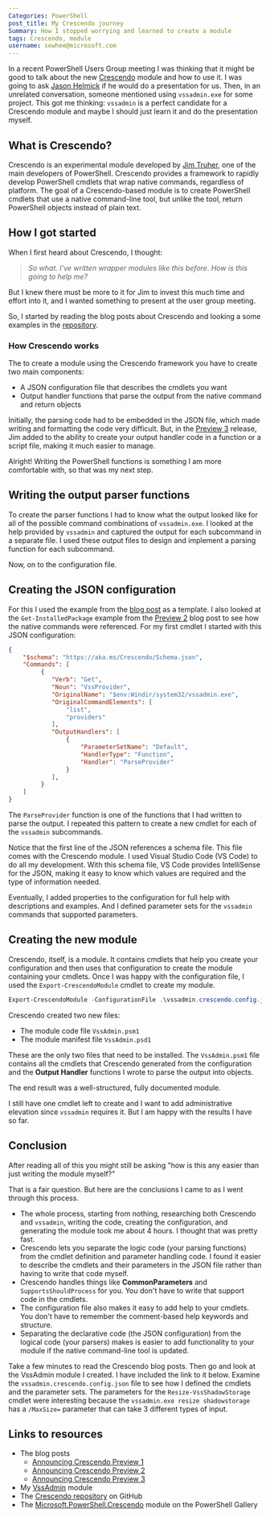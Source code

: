 ```yaml
---
Categories: PowerShell
post_title: My Crescendo journey
Summary: How I stopped worrying and learned to create a module
tags: Crescendo, module
username: sewhee@microsoft.com
---
```

In a recent PowerShell Users Group meeting I was thinking that it might be good to talk about the
new [Crescendo][blog1] module and how to use it. I was going to ask [Jason Helmick][jason] if he
would do a presentation for us. Then, in an unrelated conversation, someone mentioned using
`vssadmin.exe` for some project. This got me thinking: `vssadmin` is a perfect candidate for a
Crescendo module and maybe I should just learn it and do the presentation myself.

## What is Crescendo?

Crescendo is an experimental module developed by [Jim Truher][jim], one of the main developers of
PowerShell. Crescendo provides a framework to rapidly develop PowerShell cmdlets that wrap native
commands, regardless of platform. The goal of a Crescendo-based module is to create PowerShell
cmdlets that use a native command-line tool, but unlike the tool, return PowerShell objects instead
of plain text.

## How I got started

When I first heard about Crescendo, I thought:

> _So what. I've written wrapper modules like this before. How is this going to help me?_

But I knew there must be more to it for Jim to invest this much time and effort into it, and I
wanted something to present at the user group meeting.

So, I started by reading the blog posts about Crescendo and looking a some examples in the
[repository][repo].

### How Crescendo works

The to create a module using the Crescendo framework you have to create two main components:

- A JSON configuration file that describes the cmdlets you want
- Output handler functions that parse the output from the native command and return objects

Initially, the parsing code had to be embedded in the JSON file, which made writing and formatting
the code very difficult. But, in the [Preview 3][blog3] release, Jim added to the ability to create
your output handler code in a function or a script file, making it much easier to manage.

Alright! Writing the PowerShell functions is something I am more comfortable with, so that was my
next step.

## Writing the output parser functions

To create the parser functions I had to know what the output looked like for all of the possible
command combinations of `vssadmin.exe`. I looked at the help provided by `vssadmin` and captured the
output for each subcommand in a separate file. I used these output files to design and implement a
parsing function for each subcommand.

Now, on to the configuration file.

## Creating the JSON configuration

For this I used the example from the [blog post][blog3] as a template. I also looked at the
`Get-InstalledPackage` example from the [Preview 2][blog2] blog post to see how the native commands
were referenced. For my first cmdlet I started with this JSON configuration:

```json
{
    "$schema": "https://aka.ms/Crescendo/Schema.json",
    "Commands": [
         {
            "Verb": "Get",
            "Noun": "VssProvider",
            "OriginalName": "$env:Windir/system32/vssadmin.exe",
            "OriginalCommandElements": [
                "list",
                "providers"
            ],
            "OutputHandlers": [
                {
                    "ParameterSetName": "Default",
                    "HandlerType": "Function",
                    "Handler": "ParseProvider"
                }
            ],
         }
    ]
}
```

The `ParseProvider` function is one of the functions that I had written to parse the output. I
repeated this pattern to create a new cmdlet for each of the `vssadmin` subcommands.

Notice that the first line of the JSON references a schema file. This file comes with the Crescendo
module. I used Visual Studio Code (VS Code) to do all my development. With this schema file, VS Code
provides IntelliSense for the JSON, making it easy to know which values are required and the type of
information needed.

Eventually, I added properties to the configuration for full help with descriptions and examples.
And I defined parameter sets for the `vssadmin` commands that supported parameters.

## Creating the new module

Crescendo, itself, is a module. It contains cmdlets that help you create your configuration and then
uses that configuration to create the module containing your cmdlets. Once I was happy with the
configuration file, I used the `Export-CrescendoModule` cmdlet to create my module.

```powershell
Export-CrescendoModule -ConfigurationFile .\vssadmin.crescendo.config.json -ModuleName VssAdmin.psm1
```

Crescendo created two new files:

- The module code file `VssAdmin.psm1`
- The module manifest file `VssAdmin.psd1`

These are the only two files that need to be installed. The `VssAdmin.psm1` file contains all the
cmdlets that Crescendo generated from the configuration and the **Output Handler** functions I
wrote to parse the output into objects.

The end result was a well-structured, fully documented module.

I still have one cmdlet left to create and I want to add administrative elevation since `vssadmin`
requires it. But I am happy with the results I have so far.

## Conclusion

After reading all of this you might still be asking "how is this any easier than just writing the
module myself?"

That is a fair question. But here are the conclusions I came to as I went through this process.

- The whole process, starting from nothing, researching both Crescendo and `vssadmin`, writing the
  code, creating the configuration, and generating the module took me about 4 hours. I thought that
  was pretty fast.
- Crescendo lets you separate the logic code (your parsing functions) from the cmdlet definition and
  parameter handling code. I found it easier to describe the cmdlets and their parameters in the
  JSON file rather than having to write that code myself.
- Crescendo handles things like **CommonParameters** and `SupportsShouldProcess` for you. You don't
  have to write that support code in the cmdlets.
- The configuration file also makes it easy to add help to your cmdlets. You don't have to remember
  the comment-based help keywords and structure.
- Separating the declarative code (the JSON configuration) from the logical code (your parsers)
  makes is easier to add functionality to your module if the native command-line tool is updated.

Take a few minutes to read the Crescendo blog posts. Then go and look at the VssAdmin module I
created. I have included the link to it below. Examine the `vssadmin.crescendo.config.json` file to
see how I defined the cmdlets and the parameter sets. The parameters for the
`Resize-VssShadowStorage` cmdlet were interesting because the `vssadmin.exe resize shadowstorage`
has a `/MaxSize=` parameter that can take 3 different types of input.

## Links to resources

- The blog posts
  - [Announcing Crescendo Preview 1][blog1]
  - [Announcing Crescendo Preview 2][blog2]
  - [Announcing Crescendo Preview 3][blog3]
- My [VssAdmin][vssadmin] module
- The [Crescendo repository][repo] on GitHub
- The [Microsoft.PowerShell.Crescendo][gallery] module on the PowerShell Gallery

<!-- link references -->
[blog1]: https://devblogs.microsoft.com/powershell/announcing-powershell-crescendo-preview-1/
[blog2]: https://devblogs.microsoft.com/powershell/announcing-powershell-crescendo-preview-2/
[blog3]: https://devblogs.microsoft.com/powershell/announcing-powershell-crescendo-preview-3/
[jim]: https://devblogs.microsoft.com/powershell/author/jimtrumicrosoft-com/
[jason]: https://devblogs.microsoft.com/powershell/author/jahelmic/
[repo]: https://github.com/PowerShell/Crescendo
[vssadmin]: https://github.com/sdwheeler/modules/vssadmin
[gallery]: https://www.powershellgallery.com/packages/Microsoft.PowerShell.Crescendo
